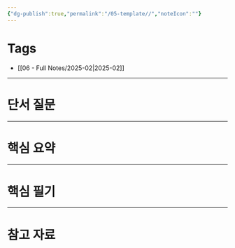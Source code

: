 ```yaml
---
{"dg-publish":true,"permalink":"/05-template//","noteIcon":""}
---
```


# Tags
- [[06 - Full Notes/2025-02\|2025-02]]
---
# 단서 질문

---
# 핵심 요약

---
# 핵심 필기

---
# 참고 자료
